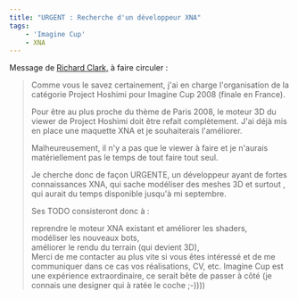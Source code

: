 ```yaml
---
title: "URGENT : Recherche d'un développeur XNA"
tags:
    - 'Imagine Cup'
    - XNA
---
```


Message de
[Richard Clark,](http://blogs.developpeur.org/richardc/archive/2007/08/13/urgent-cherche-d-veloppeur-xna-pour-ms-imagine-cup-2008.aspx)
à faire circuler&nbsp;:

> Comme vous le savez certainement, j'ai en charge l'organisation de la
> catégorie Project Hoshimi pour Imagine Cup 2008 (finale en France).
>
> Pour être au plus proche du thème de Paris 2008, le moteur 3D du viewer de
> Project Hoshimi doit être refait complètement. J'ai déjà mis en place une
> maquette XNA et je souhaiterais l'améliorer.
>
> Malheureusement, il n'y a pas que le viewer à faire et je n'aurais
> matériellement pas le temps de tout faire tout seul.
>
> Je cherche donc de façon URGENTE, un développeur ayant de fortes connaissances
> XNA, qui sache modéliser des meshes 3D et surtout , qui aurait du temps
> disponible jusqu'à mi septembre.
>
> Ses TODO consisteront donc à :
>
> reprendre le moteur XNA existant et améliorer les shaders,  
> modéliser les nouveaux bots,  
> améliorer le rendu du terrain (qui devient 3D),  
> Merci de me contacter au plus vite si vous êtes intéressé et de me communiquer
> dans ce cas vos réalisations, CV, etc. Imagine Cup est une expérience
> extraordinaire, ce serait bête de passer à côté (je connais une designer qui à
> ratée le coche ;-))))
